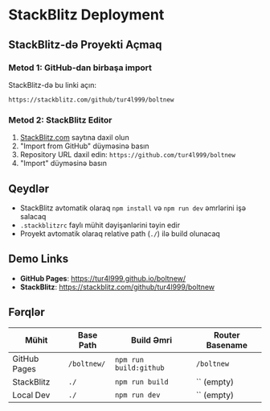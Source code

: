 # StackBlitz Deployment

## StackBlitz-də Proyekti Açmaq

### Metod 1: GitHub-dan birbaşa import
StackBlitz-də bu linki açın:
```
https://stackblitz.com/github/tur4l999/boltnew
```

### Metod 2: StackBlitz Editor
1. [StackBlitz.com](https://stackblitz.com) saytına daxil olun
2. "Import from GitHub" düyməsinə basın
3. Repository URL daxil edin: `https://github.com/tur4l999/boltnew`
4. "Import" düyməsinə basın

## Qeydlər

- StackBlitz avtomatik olaraq `npm install` və `npm run dev` əmrlərini işə salacaq
- `.stackblitzrc` faylı mühit dəyişənlərini təyin edir
- Proyekt avtomatik olaraq relative path (`./`) ilə build olunacaq

## Demo Links

- **GitHub Pages**: https://tur4l999.github.io/boltnew/
- **StackBlitz**: https://stackblitz.com/github/tur4l999/boltnew

## Fərqlər

| Mühit | Base Path | Build Əmri | Router Basename |
|-------|-----------|------------|-----------------|
| GitHub Pages | `/boltnew/` | `npm run build:github` | `/boltnew` |
| StackBlitz | `./` | `npm run build` | `` (empty) |
| Local Dev | `./` | `npm run dev` | `` (empty) |
